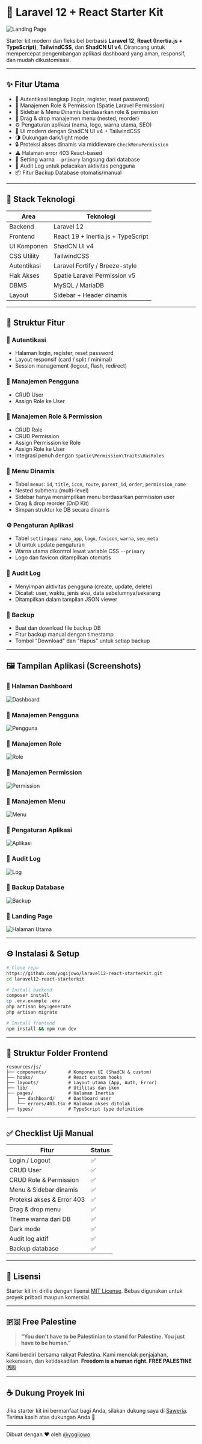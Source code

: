 # 🚀 Laravel 12 + React Starter Kit

![Landing Page](./screenshots/halaman-utama.png)

Starter kit modern dan fleksibel berbasis **Laravel 12**, **React (Inertia.js + TypeScript)**, **TailwindCSS**, dan **ShadCN UI v4**. Dirancang untuk mempercepat pengembangan aplikasi dashboard yang aman, responsif, dan mudah dikustomisasi.

---

## ✨ Fitur Utama

- 🔐 Autentikasi lengkap (login, register, reset password)
- 👥 Manajemen Role & Permission (Spatie Laravel Permission)
- 📂 Sidebar & Menu Dinamis berdasarkan role & permission
- 🧩 Drag & drop manajemen menu (nested, reorder)
- ⚙️ Pengaturan aplikasi (nama, logo, warna utama, SEO)
- 🎨 UI modern dengan ShadCN UI v4 + TailwindCSS
- 🌗 Dukungan dark/light mode
- 🔒 Proteksi akses dinamis via middleware `CheckMenuPermission`
- ⚠️ Halaman error 403 React-based
- 💾 Setting warna `--primary` langsung dari database
- 🪪 Audit Log untuk pelacakan aktivitas pengguna
- 📦 Fitur Backup Database otomatis/manual

---

## 🧱 Stack Teknologi

| Area        | Teknologi                          |
| ----------- | ---------------------------------- |
| Backend     | Laravel 12                         |
| Frontend    | React 19 + Inertia.js + TypeScript |
| UI Komponen | ShadCN UI v4                       |
| CSS Utility | TailwindCSS                        |
| Autentikasi | Laravel Fortify / Breeze-style     |
| Hak Akses   | Spatie Laravel Permission v5       |
| DBMS        | MySQL / MariaDB                    |
| Layout      | Sidebar + Header dinamis           |

---

## 📁 Struktur Fitur

### 🔐 Autentikasi

- Halaman login, register, reset password
- Layout responsif (card / split / minimal)
- Session management (logout, flash, redirect)

### 👤 Manajemen Pengguna

- CRUD User
- Assign Role ke User

### 🧩 Manajemen Role & Permission

- CRUD Role
- CRUD Permission
- Assign Permission ke Role
- Assign Role ke User
- Integrasi penuh dengan `Spatie\Permission\Traits\HasRoles`

### 📂 Menu Dinamis

- Tabel `menus`: `id`, `title`, `icon`, `route`, `parent_id`, `order`, `permission_name`
- Nested submenu (multi-level)
- Sidebar hanya menampilkan menu berdasarkan permission user
- Drag & drop reorder (DnD Kit)
- Simpan struktur ke DB secara dinamis

### ⚙️ Pengaturan Aplikasi

- Tabel `settingapp`: `nama_app`, `logo`, `favicon`, `warna`, `seo_meta`
- UI untuk update pengaturan
- Warna utama dikontrol lewat variable CSS `--primary`
- Logo dan favicon ditampilkan otomatis

### 🪪 Audit Log

- Menyimpan aktivitas pengguna (create, update, delete)
- Dicatat: user, waktu, jenis aksi, data sebelumnya/sekarang
- Ditampilkan dalam tampilan JSON viewer

### 💾 Backup

- Buat dan download file backup DB
- Fitur backup manual dengan timestamp
- Tombol "Download" dan "Hapus" untuk setiap backup

---

## 🖼️ Tampilan Aplikasi (Screenshots)

### 📌 Halaman Dashboard

![Dashboard](./screenshots/dashboard.png)

### 📌 Manajemen Pengguna

![Pengguna](./screenshots/pengguna.png)

### 📌 Manajemen Role

![Role](./screenshots/roles.png)

### 📌 Manajemen Permission

![Permission](./screenshots/permissions.png)

### 📌 Manajemen Menu

![Menu](./screenshots/menu.png)

### 📌 Pengaturan Aplikasi

![Aplikasi](./screenshots/aplikasi.png)

### 📌 Audit Log

![Log](./screenshots/log.png)

### 📌 Backup Database

![Backup](./screenshots/backup.png)

### 📌 Landing Page

![Halaman Utama](./screenshots/halaman-utama.png)

---

## ⚙️ Instalasi & Setup

```bash
# Clone repo
https://github.com/yogijowo/laravel12-react-starterkit.git
cd laravel12-react-starterkit

# Install backend
composer install
cp .env.example .env
php artisan key:generate
php artisan migrate

# Install frontend
npm install && npm run dev
```

---

## 📂 Struktur Folder Frontend

```
resources/js/
├── components/        # Komponen UI (ShadCN & custom)
├── hooks/             # React custom hooks
├── layouts/           # Layout utama (App, Auth, Error)
├── lib/               # Utilitas dan ikon
├── pages/             # Halaman Inertia
│   ├── dashboard/     # Dashboard user
│   └── errors/403.tsx # Halaman akses ditolak
├── types/             # TypeScript type definition
```

---

## ✅ Checklist Uji Manual

| Fitur                      | Status |
| -------------------------- | ------ |
| Login / Logout             | ✅     |
| CRUD User                  | ✅     |
| CRUD Role & Permission     | ✅     |
| Menu & Sidebar dinamis     | ✅     |
| Proteksi akses & Error 403 | ✅     |
| Drag & drop menu           | ✅     |
| Theme warna dari DB        | ✅     |
| Dark mode                  | ✅     |
| Audit log aktif            | ✅     |
| Backup database            | ✅     |

---

## 📄 Lisensi

Starter kit ini dirilis dengan lisensi [MIT License](https://opensource.org/licenses/MIT). Bebas digunakan untuk proyek pribadi maupun komersial.

---

## 🇵🇸 Free Palestine

> **“You don’t have to be Palestinian to stand for Palestine. You just have to be human.”**

Kami berdiri bersama rakyat Palestina. Kami menolak penjajahan, kekerasan, dan ketidakadilan.
**Freedom is a human right. FREE PALESTINE 🇵🇸**

---

## ☕ Dukung Proyek Ini

Jika starter kit ini bermanfaat bagi Anda, silakan dukung saya di [Saweria](https://saweria.co/yogijowo).
Terima kasih atas dukungan Anda 🙏

---

Dibuat dengan ❤️ oleh [@yogijowo](https://github.com/yogijowo)
